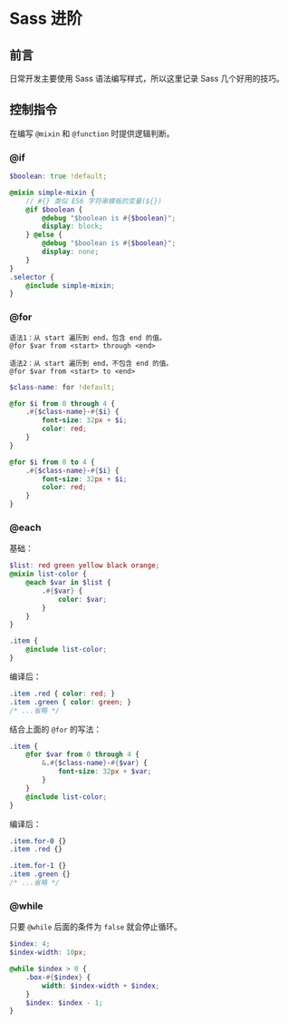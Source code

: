 # Sass 进阶

## 前言

日常开发主要使用 Sass 语法编写样式，所以这里记录 Sass 几个好用的技巧。

## 控制指令

在编写 `@mixin` 和 `@function` 时提供逻辑判断。

### @if
```scss
$boolean: true !default;

@mixin simple-mixin {
    // #{} 类似 ES6 字符串模板的变量(${})
    @if $boolean {
        @debug "$boolean is #{$boolean}";
        display: block;
    } @else {
        @debug "$boolean is #{$boolean}";
        display: none;
    }
}
.selector {
    @include simple-mixin;
}
```

### @for
```
语法1：从 start 遍历到 end，包含 end 的值。
@for $var from <start> through <end>

语法2：从 start 遍历到 end，不包含 end 的值。
@for $var from <start> to <end>
```
```scss
$class-name: for !default;

@for $i from 0 through 4 {
    .#{$class-name}-#{$i} {
        font-size: 32px + $i;
        color: red;
    }
}

@for $i from 0 to 4 {
    .#{$class-name}-#{$i} {
        font-size: 32px + $i;
        color: red;
    }
}
```

### @each

基础：
```scss
$list: red green yellow black orange;
@mixin list-color {
    @each $var in $list {
        .#{$var} {
            color: $var;
        }
    }
}

.item {
    @include list-color;
}
```
编译后：
```css
.item .red { color: red; }
.item .green { color: green; }
/* ...省略 */
```

结合上面的 `@for` 的写法：
```scss
.item {
    @for $var from 0 through 4 {
        &.#{$class-name}-#{$var} {
            font-size: 32px + $var;
        }
    }
    @include list-color;
}
```
编译后：
```css
.item.for-0 {}
.item .red {}

.item.for-1 {}
.item .green {}
/* ...省略 */
```

### @while

只要 `@while` 后面的条件为 `false` 就会停止循环。
```scss
$index: 4;
$index-width: 10px;

@while $index > 0 {
    .box-#{$index} {
        width: $index-width + $index;
    }
    $index: $index - 1;
}
```
